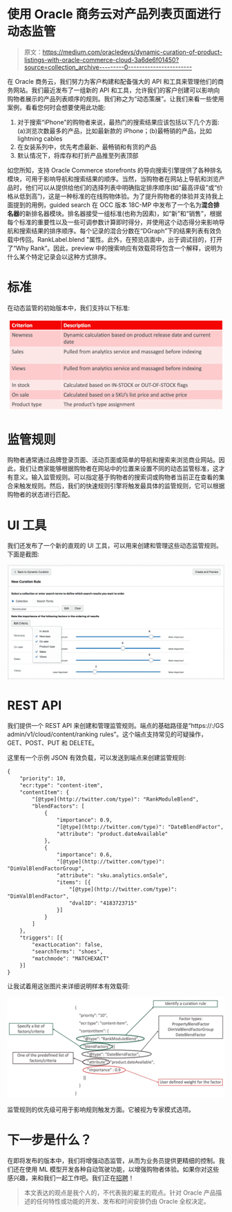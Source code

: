 # 使用 Oracle 商务云对产品列表页面进行动态监管

> 原文：<https://medium.com/oracledevs/dynamic-curation-of-product-listings-with-oracle-commerce-cloud-3a6de6f01450?source=collection_archive---------0----------------------->

在 Oracle 商务云，我们努力为客户构建和配备强大的 API 和工具来管理他们的商务网站。我们最近发布了一组新的 API 和工具，允许我们的客户创建可以影响向购物者展示的产品列表顺序的规则。我们称之为“动态策展”。让我们来看一些使用案例，看看您何时会想要使用此功能:

1.  对于搜索“iPhone”的购物者来说，最热门的搜索结果应该包括以下几个方面:(a)浏览次数最多的产品，比如最新款的 iPhone；(b)最畅销的产品，比如 lightning cables
2.  在女装系列中，优先考虑最新、最畅销和有货的产品
3.  默认情况下，将库存和打折产品推至列表顶部

如您所知，支持 Oracle Commerce storefronts 的导向搜索引擎提供了各种排名模块，可用于影响导航和搜索结果的顺序。当然，当购物者在网站上导航和浏览产品时，他们可以从提供给他们的选择列表中明确指定排序顺序(如“最高评级”或“价格从低到高”)，这是一种标准的在线购物体验。为了提升购物者的体验并支持我上面提到的用例，guided search 在 OCC 版本 18C-MP 中发布了一个名为**混合排名器**的新排名器模块。排名器接受一组标准(也称为因素)，如“新”和“销售”，根据每个标准的重要性以及一些可调参数计算即时得分，并使用这个动态得分来影响导航和搜索结果的排序顺序。每个记录的混合分数在“DGraph”下的结果列表有效负载中传回。RankLabel.blend "属性。此外，在预览店面中，出于调试目的，打开了“Why Rank”。因此，preview 中的搜索响应有效载荷将包含一个解释，说明为什么某个特定记录会以这种方式排序。

# 标准

在动态监管的初始版本中，我们支持以下标准:

![](img/70bf8d726e910ddf23ee069ec9e83fcd.png)

# 监管规则

购物者通常通过品牌登录页面、活动页面或简单的导航和搜索来浏览商业网站。因此，我们让商家能够根据购物者在网站中的位置来设置不同的动态监管标准，这才有意义。输入监管规则。可以指定基于购物者的搜索词或购物者当前正在查看的集合来触发规则。然后，我们的快速规则引擎将触发最具体的监管规则，它可以根据购物者的状态进行匹配。

# UI 工具

我们还发布了一个新的直观的 UI 工具，可以用来创建和管理这些动态监管规则。下面是截图:

![](img/fcd1fef2e03ddcbc96a436a18655725e.png)

# REST API

我们提供一个 REST API 来创建和管理监管规则。端点的基础路径是“https://<occ-admin-host>:<occ-admin-port>/GS admin/v1/cloud/content/ranking rules”。这个端点支持常见的可疑操作，GET、POST、PUT 和 DELETE。</occ-admin-port></occ-admin-host>

这里有一个示例 JSON 有效负载，可以发送到端点来创建监管规则:

```
{
    "priority": 10,
    "ecr:type": "content-item",
    "contentItem": {
        "[@type](http://twitter.com/type)": "RankModuleBlend",
        "blendFactors": [
            {
                "importance": 0.9,
                "[@type](http://twitter.com/type)": "DateBlendFactor",
                "attribute": "product.dateAvailable"
            },
            {
                "importance": 0.6,
                "[@type](http://twitter.com/type)": "DimValBlendFactorGroup",
                "attribute": "sku.analytics.onSale",
                "items": [{
                    "[@type](http://twitter.com/type)": "DimValBlendFactor",
                    "dvalID": "4183723715"
                }]
            }
        ]
    },
    "triggers": [{
        "exactLocation": false,
        "searchTerms": "shoes",
        "matchmode": "MATCHEXACT"
    }]
}
```

让我试着用这张图片来详细说明样本有效载荷:

![](img/37a03a02d77c36f8c40dcad90478910d.png)

监管规则的优先级可用于影响规则触发方面。它被视为专家模式选项。

# 下一步是什么？

在即将发布的版本中，我们将增强动态监管，从而为业务员提供更精细的控制。我们还在使用 ML 模型开发各种自动驾驶功能，以增强购物者体验。如果你对这些感兴趣，来和我们一起工作吧。我们正在[招聘](https://www.linkedin.com/jobs/view/principal-software-engineer-oracle-commerce-cloud-at-oracle-828805785/)！

> 本文表达的观点是我个人的，不代表我的雇主的观点。针对 Oracle 产品描述的任何特性或功能的开发、发布和时间安排仍由 Oracle 全权决定。